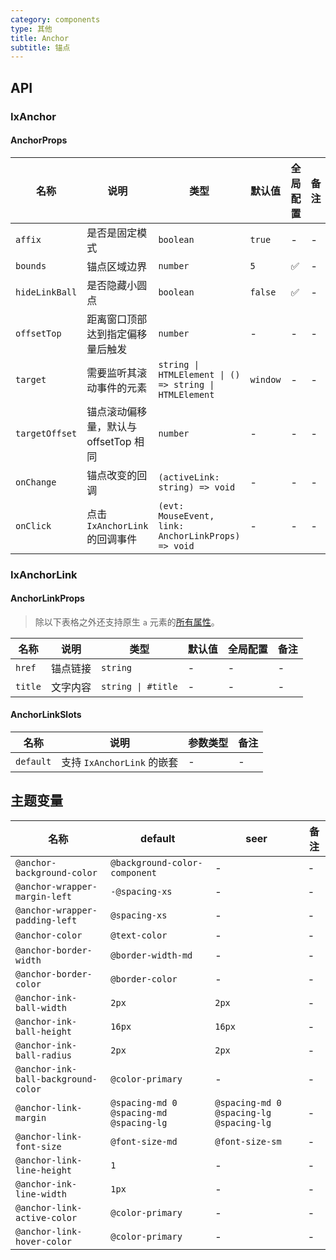 ```yaml
---
category: components
type: 其他
title: Anchor
subtitle: 锚点
---
```


## API

### IxAnchor

#### AnchorProps

| 名称 | 说明 | 类型  | 默认值 | 全局配置 | 备注 |
| --- | --- | --- | --- | --- | --- |
| `affix` | 是否是固定模式 | `boolean` | `true`  | - | - |
| `bounds` | 锚点区域边界 | `number` | `5` | ✅ | - |
| `hideLinkBall` |是否隐藏小圆点 | `boolean` | `false` | ✅ | - |
| `offsetTop` | 距离窗口顶部达到指定偏移量后触发 | `number` | - | - | - |
| `target` | 需要监听其滚动事件的元素 | `string \| HTMLElement \| () => string \| HTMLElement` | `window` | - | - |
| `targetOffset` | 锚点滚动偏移量，默认与 offsetTop 相同 | `number` | - | - | - |
| `onChange` | 锚点改变的回调 | `(activeLink: string) => void` | - | - | - |
| `onClick` | 点击 `IxAnchorLink` 的回调事件 | `(evt: MouseEvent, link: AnchorLinkProps) => void` | - | - | - |

### IxAnchorLink

#### AnchorLinkProps

> 除以下表格之外还支持原生 `a` 元素的[所有属性](https://developer.mozilla.org/zh-CN/docs/Web/HTML/Element/a)。

| 名称 | 说明 | 类型  | 默认值 | 全局配置 | 备注 |
| --- | --- | --- | --- | --- | --- |
| `href` | 锚点链接 | `string` | - | - | - |
| `title` | 文字内容 | `string \| #title` | - | - | - |

#### AnchorLinkSlots

| 名称 | 说明 | 参数类型 | 备注 |
|  --- | --- | --- | --- |
| `default` | 支持 `IxAnchorLink` 的嵌套 | - | - |

<!--- insert less variable begin  --->
## 主题变量

| 名称 | default | seer | 备注 |
| --- | --- | --- | --- |
| `@anchor-background-color` | `@background-color-component` | - | - |
| `@anchor-wrapper-margin-left` | `-@spacing-xs` | - | - |
| `@anchor-wrapper-padding-left` | `@spacing-xs` | - | - |
| `@anchor-color` | `@text-color` | - | - |
| `@anchor-border-width` | `@border-width-md` | - | - |
| `@anchor-border-color` | `@border-color` | - | - |
| `@anchor-ink-ball-width` | `2px` | `2px` | - |
| `@anchor-ink-ball-height` | `16px` | `16px` | - |
| `@anchor-ink-ball-radius` | `2px` | `2px` | - |
| `@anchor-ink-ball-background-color` | `@color-primary` | - | - |
| `@anchor-link-margin` | `@spacing-md 0 @spacing-md @spacing-lg` | `@spacing-md 0 @spacing-lg @spacing-lg` | - |
| `@anchor-link-font-size` | `@font-size-md` | `@font-size-sm` | - |
| `@anchor-link-line-height` | `1` | - | - |
| `@anchor-ink-line-width` | `1px` | - | - |
| `@anchor-link-active-color` | `@color-primary` | - | - |
| `@anchor-link-hover-color` | `@color-primary` | - | - |
<!--- insert less variable end  --->